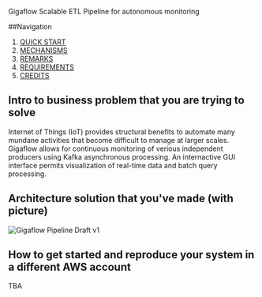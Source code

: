 Gigaflow
Scalable ETL Pipeline for autonomous monitoring

##Navigation
1. [QUICK START](README.md#Quick-start-guide)
2. [MECHANISMS](README.md#Mechanisms)
3. [REMARKS](README.md#Remarks)
4. [REQUIREMENTS](README.md#Requirements)
5. [CREDITS](README.md#Credits)

## Intro to business problem that you are trying to solve

Internet of Things (IoT) provides structural benefits to automate many mundane activities that become difficult to manage at larger scales. Gigaflow allows for continuous monitoring of verious independent producers using Kafka asynchronous processing. An internactive GUI interface permits visualization of real-time data and batch query processing.

## Architecture solution that you've made (with picture)
![Gigaflow Pipeline Draft v1](https://s3.amazonaws.com/arthur-dysart-github-media/gigaflow/insight_pipeline_v1.png)

## How to get started and reproduce your system in a different AWS account 
TBA
